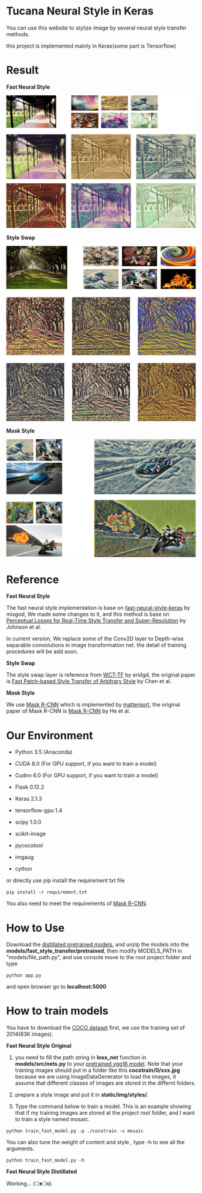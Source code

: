 Tucana Neural Style in Keras
===============================

You can use this website to stylize image by several neural style transfer methods.

this project is implemented mainly in Keras(some part is Tensorflow)

Result
==============================

**Fast Neural Style**

![Fast Neural Style](./fast_style_result.png)

**Style Swap**

![Style Swap](./style_swap_result.png)

**Mask Style**

![Mask Style](./mask_style_result.png)


Reference
===============================

**Fast Neural Style**

The fast neural style implementation is base on [fast-neural-style-keras](https://github.com/misgod/fast-neural-style-keras) by misgod, We made some changes to it, and this method is base on [Perceptual Losses for Real-Time Style Transfer and Super-Resolution](http://cs.stanford.edu/people/jcjohns/eccv16/) by Johnson et al.

In current version, We replace some of the Conv2D layer to Depth-wise separable convolutions in image transformation net. the detail of training procedures will be add soon. 

**Style Swap**

The style swap layer is reference from [WCT-TF](https://github.com/eridgd/WCT-TF) by eridgd, the original paper is [Fast Patch-based Style Transfer of Arbitrary Style](https://arxiv.org/abs/1612.04337) by Chen et al.

**Mask Style**

We use [Mask R-CNN](https://github.com/matterport/Mask_RCNN) which is implemented by [matterport](https://github.com/matterport), the original paper of Mask R-CNN is [Mask R-CNN](https://arxiv.org/abs/1703.06870) by He et al.

Our Environment
===============================

*  Python 3.5 (Anaconda)

*  CUDA 8.0 (For GPU support, if you want to train a model)
*  Cudnn 6.0 (For GPU support, if you want to train a model)

*  Flask 0.12.2
*  Keras 2.1.3
*  tensorflow-gpu 1.4
*  scipy 1.0.0
*  scikit-image
*  pycocotool
*  imgaug
*  cython

or directly use pip install the requirement txt file

```
pip install -r requirement.txt
```
You also need to meet the requirements of [Mask R-CNN](https://github.com/matterport/Mask_RCNN).

How to Use
==============================

Download the [distillated pretrained models](https://drive.google.com/open?id=12x2OX4AAuETgMRAxPWiRnPLoLPaRrXMu), and unzip the models into the **models/fast_style_transfer/pretrained**, then modify MODELS_PATH in "models/file_path.py", and use console move to the root project folder and type

```
python app.py
```

and open browser go to **localhost:5000**

How to train models
==============================

You have to download the [COCO dataset](http://cocodataset.org/#download) first, we use the training set of 2014(83K images).

**Fast Neural Style Original**

1. you need to fill the path string in **loss_net** function in **models/src/nets.py** to your [pretrained vgg16 model](https://github.com/fchollet/deep-learning-models/releases). Note that your training images should put in a folder like this **cocotrain/0/xxx.jpg** because we are using ImageDataGenerator to load the images, it assume that different classes of images are stored in the differnt folders.

2. prepare a style image and put it in **static/img/styles/**.

3. Type the command below to train a model. This is an example showing that if my training images are stored at the project root folder, and I want to train a style named mosaic.

```
python train_fast_model.py -p ./cocotrain -s mosaic
```

You can also tune the weight of content and style , type -h to see all the arguments.

```
python train_fast_model.py -h
```

**Fast Neural Style Distillated**

Working... (❍ᴥ❍ʋ)
